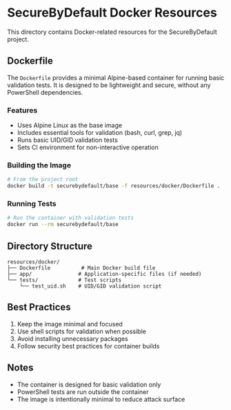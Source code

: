 # SecureByDefault Docker Resources

This directory contains Docker-related resources for the SecureByDefault project.

## Dockerfile

The `Dockerfile` provides a minimal Alpine-based container for running basic validation tests. It is designed to be lightweight and secure, without any PowerShell dependencies.

### Features

- Uses Alpine Linux as the base image
- Includes essential tools for validation (bash, curl, grep, jq)
- Runs basic UID/GID validation tests
- Sets CI environment for non-interactive operation

### Building the Image

```bash
# From the project root
docker build -t securebydefault/base -f resources/docker/Dockerfile .
```

### Running Tests

```bash
# Run the container with validation tests
docker run --rm securebydefault/base
```

## Directory Structure

```
resources/docker/
├── Dockerfile          # Main Docker build file
├── app/               # Application-specific files (if needed)
└── tests/             # Test scripts
    └── test_uid.sh    # UID/GID validation script
```

## Best Practices

1. Keep the image minimal and focused
2. Use shell scripts for validation when possible
3. Avoid installing unnecessary packages
4. Follow security best practices for container builds

## Notes

- The container is designed for basic validation only
- PowerShell tests are run outside the container
- The image is intentionally minimal to reduce attack surface 